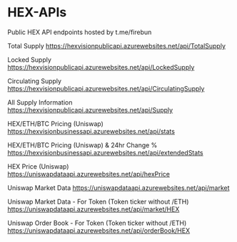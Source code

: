 # HEX-APIs
Public HEX API endpoints hosted by t.me/firebun

Total Supply
https://hexvisionpublicapi.azurewebsites.net/api/TotalSupply

Locked Supply
https://hexvisionpublicapi.azurewebsites.net/api/LockedSupply

Circulating Supply
https://hexvisionpublicapi.azurewebsites.net/api/CirculatingSupply

All Supply Information
https://hexvisionpublicapi.azurewebsites.net/api/Supply

HEX/ETH/BTC Pricing (Uniswap)
https://hexvisionbusinessapi.azurewebsites.net/api/stats

HEX/ETH/BTC Pricing (Uniswap) & 24hr Change %
https://hexvisionbusinessapi.azurewebsites.net/api/extendedStats

HEX Price (Uniswap)
https://uniswapdataapi.azurewebsites.net/api/hexPrice

Uniswap Market Data
https://uniswapdataapi.azurewebsites.net/api/market

Uniswap Market Data - For Token (Token ticker without /ETH)
https://uniswapdataapi.azurewebsites.net/api/market/HEX

Uniswap Order Book - For Token (Token ticker without /ETH)
https://uniswapdataapi.azurewebsites.net/api/orderBook/HEX
